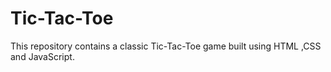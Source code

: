 # Tic-Tac-Toe
This repository contains a classic Tic-Tac-Toe game built using HTML ,CSS and JavaScript.
